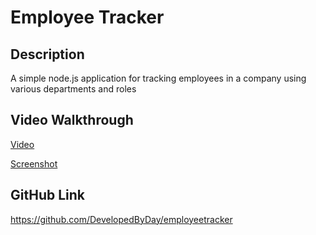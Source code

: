 # Employee Tracker

## Description
A simple node.js application for tracking employees in a company using various departments and roles

## Video Walkthrough
[Video](https://drive.google.com/file/d/1y3ZuB435uOU0BvDq-9s8WXPFMPCNU6y3/view)

[Screenshot](./screenshot.png)

## GitHub Link
https://github.com/DevelopedByDay/employeetracker
